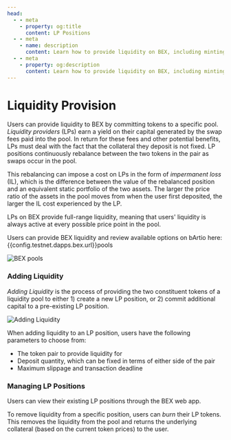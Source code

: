 ```yaml
---
head:
  - - meta
    - property: og:title
      content: LP Positions
  - - meta
    - name: description
      content: Learn how to provide liquidity on BEX, including minting and managing LP positions, and understanding the concept of impermanent loss.
  - - meta
    - property: og:description
      content: Learn how to provide liquidity on BEX, including minting and managing LP positions, and understanding the concept of impermanent loss.
---
```


<script setup>
  import config from '@berachain/config/constants.json';
</script>

# Liquidity Provision

Users can provide liquidity to BEX by committing tokens to a specific pool. _Liquidity providers_ (LPs) earn a yield on their capital generated by the swap fees paid into the pool. In return for these fees and other potential benefits, LPs must deal with the fact that the collateral they deposit is not fixed. LP positions continuously rebalance between the two tokens in the pair as swaps occur in the pool.

This rebalancing can impose a cost on LPs in the form of _impermanent loss_ (IL), which is the difference between the value of the rebalanced position and an equivalent static portfolio of the two assets. The larger the price ratio of the assets in the pool moves from when the user first deposited, the larger the IL cost experienced by the LP.

LPs on BEX provide full-range liquidity, meaning that users' liquidity is always active at every possible price point in the pool.

Users can provide BEX liquidity and review available options on bArtio here: {{config.testnet.dapps.bex.url}}pools

![BEX pools](/assets/all_pools.png)

### Adding Liquidity

_Adding Liquidity_ is the process of providing the two constituent tokens of a liquidity pool to either 1) create a new LP position, or 2) commit additional capital to a pre-existing LP position.

![Adding Liquidity](/assets/add_liquidity.png)

When adding liquidity to an LP position, users have the following parameters to choose from:

- The token pair to provide liquidity for
- Deposit quantity, which can be fixed in terms of either side of the pair
- Maximum slippage and transaction deadline

### Managing LP Positions

Users can view their existing LP positions through the BEX web app.

To remove liquidity from a specific position, users can _burn_ their LP tokens. This removes the liquidity from the pool and returns the underlying collateral (based on the current token prices) to the user.
